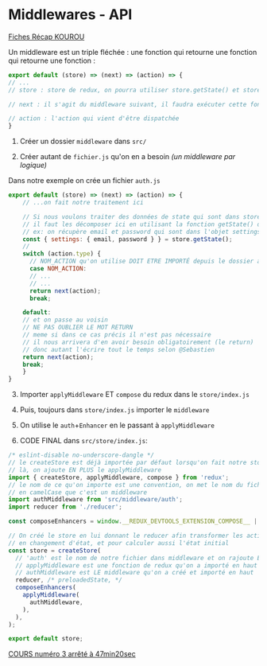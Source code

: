 # Middlewares - API

[Fiches Récap KOUROU](https://kourou.oclock.io/ressources/fiche-recap/redux-avance/#appliquer-un-middleware)

Un middleware est un triple fléchée : une fonction qui retourne une fonction qui retourne une fonction :
```js
export default (store) => (next) => (action) => {
// ...
// store : store de redux, on pourra utiliser store.getState() et store.dispatch()

// next : il s'agit du middleware suivant, il faudra exécuter cette fonction en lui passant action, pour qu'il puisse lui aussi traiter l'action comme il le souhaite

// action : l'action qui vient d'être dispatchée
}
```

1. Créer un dossier `middleware` dans `src/`

2. Créer autant de `fichier.js` qu'on en a besoin _(un middleware par logique)_

Dans notre exemple on crée un fichier `auth.js`

```js
export default (store) => (next) => (action) => {
    // ...on fait notre traitement ici

    // Si nous voulons traiter des données de state qui sont dans store,
    // il faut les décomposer ici en utilisant la fonction getState() de redux :
    // ex: on récupère email et password qui sont dans l'objet settings qui sont dans le store/reducer
    const { settings: { email, password } } = store.getState();
    //
    switch (action.type) {
      // NOM_ACTION qu'on utilise DOIT ETRE IMPORTÉ depuis le dossier actions
      case NOM_ACTION:
      // ...
      // ...
      return next(action);
      break;

    default:
    // et on passe au voisin
    // NE PAS OUBLIER LE MOT RETURN
    // meme si dans ce cas précis il n'est pas nécessaire
    // il nous arrivera d'en avoir besoin obligatoirement (le return)
    // donc autant l'écrire tout le temps selon @Sebastien
    return next(action);
    break;
    }
}
```

3. Importer `applyMiddleware` ET `compose` du redux dans le `store/index.js`

4. Puis, toujours dans `store/index.js` importer le `middleware`

5. On utilise le `auth`+`Enhancer` en le passant à `applyMiddleware`

6. CODE FINAL dans `src/store/index.js`: 

```js
/* eslint-disable no-underscore-dangle */
// le createStore est déjà importée par défaut lorsqu'on fait notre store Redux, 
// là, on ajoute EN PLUS le applyMiddleware
import { createStore, applyMiddleware, compose } from 'redux';
// le nom de ce qu'on importe est une convention, on met le nom du fichier d'abord puis on précise
// en camelCase que c'est un middleware
import authMiddleware from 'src/middleware/auth';
import reducer from './reducer';

const composeEnhancers = window.__REDUX_DEVTOOLS_EXTENSION_COMPOSE__ || compose;

// On créé le store en lui donnant le reducer afin transformer les actions
// en changement d'état, et pour calculer aussi l'état initial
const store = createStore(
  // 'auth' est le nom de notre fichier dans middleware et on rajoute Enhancer par convention
  // applyMiddleware est une fonction de redux qu'on a importé en haut
  // authMiddleware est LE middleware qu'on a créé et importé en haut
  reducer, /* preloadedState, */
  composeEnhancers(
    applyMiddleware(
      authMiddleware,
    ),
  ),
);

export default store;
```

[COURS numéro 3 arrêté à 47min20sec](https://drive.google.com/drive/folders/1g3f5hAHrBvtE8FlvtwMR78ZZVXDqxX_4)